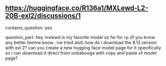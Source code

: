 ## https://huggingface.co/R136a1/MXLewd-L2-20B-exl2/discussions/1

contains_question: yes

question_part: hey mxlewd is my favorite model so far for rp (if you know any better lemme know.. ive tried alot)  how do i download the 8.13 version with exl 2? can you create a new hugging face model page for it specifically so i can download it direct from oobabooga with copy and paste of model page?  
